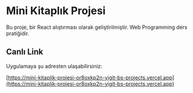 # Mini Kitaplık Projesi

Bu proje, bir React alıştırması olarak geliştirilmiştir. Web Programming ders pratiğidir.

## Canlı Link

Uygulamaya şu adresten ulaşabilirsiniz:

[https://mini-kitaplik-projesi-or8oxkp2n-yigit-bs-projects.vercel.app](https://mini-kitaplik-projesi-or8oxkp2n-yigit-bs-projects.vercel.app)
